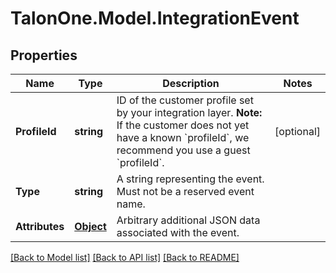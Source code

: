 # TalonOne.Model.IntegrationEvent
## Properties

Name | Type | Description | Notes
------------ | ------------- | ------------- | -------------
**ProfileId** | **string** | ID of the customer profile set by your integration layer.  **Note:** If the customer does not yet have a known &#x60;profileId&#x60;, we recommend you use a guest &#x60;profileId&#x60;.  | [optional] 
**Type** | **string** | A string representing the event. Must not be a reserved event name. | 
**Attributes** | [**Object**](.md) | Arbitrary additional JSON data associated with the event. | 

[[Back to Model list]](../README.md#documentation-for-models) [[Back to API list]](../README.md#documentation-for-api-endpoints) [[Back to README]](../README.md)

